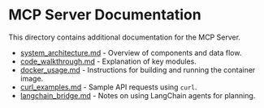 # MCP Server Documentation

This directory contains additional documentation for the MCP Server.

- [system_architecture.md](system_architecture.md) - Overview of components and data flow.
- [code_walkthrough.md](code_walkthrough.md) - Explanation of key modules.
- [docker_usage.md](docker_usage.md) - Instructions for building and running the container image.
- [curl_examples.md](curl_examples.md) - Sample API requests using `curl`.
- [langchain_bridge.md](langchain_bridge.md) - Notes on using LangChain agents for planning.
